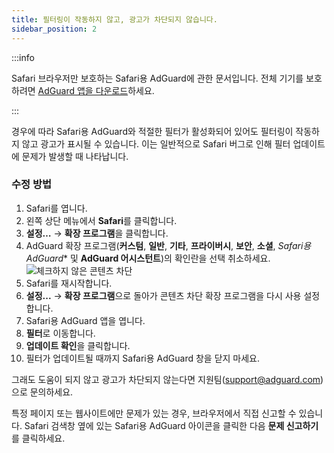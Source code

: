 ```yaml
---
title: 필터링이 작동하지 않고, 광고가 차단되지 않습니다.
sidebar_position: 2
---
```


:::info

Safari 브라우저만 보호하는 Safari용 AdGuard에 관한 문서입니다. 전체 기기를 보호하려면 [AdGuard 앱을 다운로드](https://agrd.io/download-kb-adblock)하세요.

:::

경우에 따라 Safari용 AdGuard와 적절한 필터가 활성화되어 있어도 필터링이 작동하지 않고 광고가 표시될 수 있습니다. 이는 일반적으로 Safari 버그로 인해 필터 업데이트에 문제가 발생할 때 나타납니다.

### 수정 방법

1. Safari를 엽니다.
2. 왼쪽 상단 메뉴에서 **Safari**를 클릭합니다.
3. **설정…** → **확장 프로그램**을 클릭합니다.
4. AdGuard 확장 프로그램(**커스텀**, **일반**, **기타**, **프라이버시**, **보안**, **소셜**, _Safari용 AdGuard_\* 및 **AdGuard 어시스턴트**)의 확인란을 선택 취소하세요.
    ![체크하지 않은 콘텐츠 차단](https://cdn.adtidy.org/content/Kb/ad_blocker/safari/adg-safari-unchecked-cbs.png)
5. Safari를 재시작합니다.
6. **설정...** → **확장 프로그램**으로 돌아가 콘텐츠 차단 확장 프로그램을 다시 사용 설정합니다.
7. Safari용 AdGuard 앱을 엽니다.
8. **필터**로 이동합니다.
9. **업데이트 확인**을 클릭합니다.
10. 필터가 업데이트될 때까지 Safari용 AdGuard 창을 닫지 마세요.

그래도 도움이 되지 않고 광고가 차단되지 않는다면 지원팀(support@adguard.com)으로 문의하세요.

특정 페이지 또는 웹사이트에만 문제가 있는 경우, 브라우저에서 직접 신고할 수 있습니다. Safari 검색창 옆에 있는 Safari용 AdGuard 아이콘을 클릭한 다음 **문제 신고하기**를 클릭하세요.
